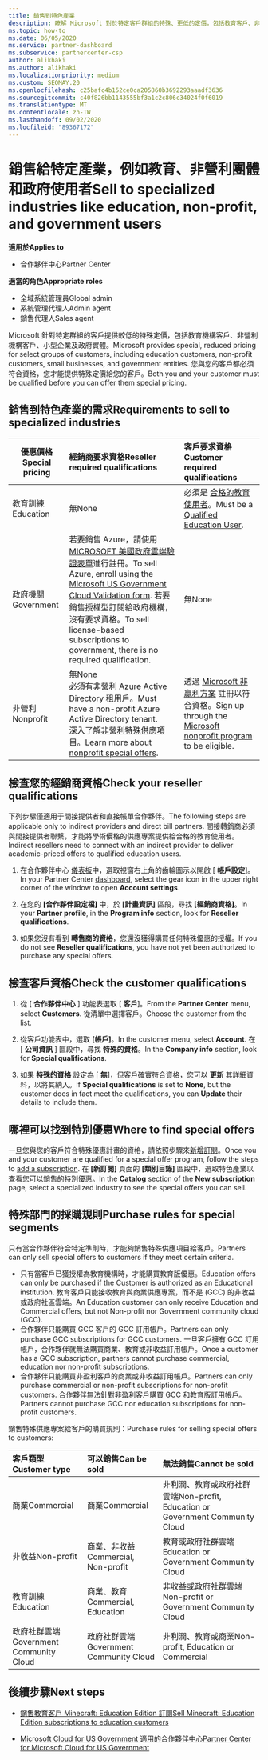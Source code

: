 ```yaml
---
title: 銷售到特色產業
description: 瞭解 Microsoft 對於特定客戶群組的特殊、更低的定價，包括教育客戶、非盈利客戶和政府使用者。
ms.topic: how-to
ms.date: 06/05/2020
ms.service: partner-dashboard
ms.subservice: partnercenter-csp
author: alikhaki
ms.author: alikhaki
ms.localizationpriority: medium
ms.custom: SEOMAY.20
ms.openlocfilehash: c25bafc4b152ce0ca205860b3692293aaadf3636
ms.sourcegitcommit: c40f826bb1143555bf3a1c2c806c34024f0f6019
ms.translationtype: MT
ms.contentlocale: zh-TW
ms.lasthandoff: 09/02/2020
ms.locfileid: "89367172"
---
```

# <a name="sell-to-specialized-industries-like-education-non-profit-and-government-users"></a><span data-ttu-id="7ec8e-103">銷售給特定產業，例如教育、非營利團體和政府使用者</span><span class="sxs-lookup"><span data-stu-id="7ec8e-103">Sell to specialized industries like education, non-profit, and government users</span></span>

<span data-ttu-id="7ec8e-104">**適用於**</span><span class="sxs-lookup"><span data-stu-id="7ec8e-104">**Applies to**</span></span>

- <span data-ttu-id="7ec8e-105">合作夥伴中心</span><span class="sxs-lookup"><span data-stu-id="7ec8e-105">Partner Center</span></span>

<span data-ttu-id="7ec8e-106">**適當的角色**</span><span class="sxs-lookup"><span data-stu-id="7ec8e-106">**Appropriate roles**</span></span>

- <span data-ttu-id="7ec8e-107">全域系統管理員</span><span class="sxs-lookup"><span data-stu-id="7ec8e-107">Global admin</span></span>
- <span data-ttu-id="7ec8e-108">系統管理代理人</span><span class="sxs-lookup"><span data-stu-id="7ec8e-108">Admin agent</span></span>
- <span data-ttu-id="7ec8e-109">銷售代理人</span><span class="sxs-lookup"><span data-stu-id="7ec8e-109">Sales agent</span></span>

<span data-ttu-id="7ec8e-110">Microsoft 針對特定群組的客戶提供較低的特殊定價，包括教育機構客戶、非營利機構客戶、小型企業及政府實體。</span><span class="sxs-lookup"><span data-stu-id="7ec8e-110">Microsoft provides special, reduced pricing for select groups of customers, including education customers, non-profit customers, small businesses, and government entities.</span></span> <span data-ttu-id="7ec8e-111">您與您的客戶都必須符合資格，您才能提供特殊定價給您的客戶。</span><span class="sxs-lookup"><span data-stu-id="7ec8e-111">Both you and your customer must be qualified before you can offer them special pricing.</span></span> 

## <a name="requirements-to-sell-to-specialized-industries"></a><span data-ttu-id="7ec8e-112">銷售到特色產業的需求</span><span class="sxs-lookup"><span data-stu-id="7ec8e-112">Requirements to sell to specialized industries</span></span>

|<span data-ttu-id="7ec8e-113">**優惠價格**</span><span class="sxs-lookup"><span data-stu-id="7ec8e-113">**Special pricing**</span></span>   |<span data-ttu-id="7ec8e-114">**經銷商要求資格**</span><span class="sxs-lookup"><span data-stu-id="7ec8e-114">**Reseller required qualifications**</span></span>   |<span data-ttu-id="7ec8e-115">**客戶要求資格**</span><span class="sxs-lookup"><span data-stu-id="7ec8e-115">**Customer required qualifications**</span></span>   |
|----------------------------|:---------------------------------|:------------------------------------------|
|<span data-ttu-id="7ec8e-116">教育訓練</span><span class="sxs-lookup"><span data-stu-id="7ec8e-116">Education</span></span>   |<span data-ttu-id="7ec8e-117">無</span><span class="sxs-lookup"><span data-stu-id="7ec8e-117">None</span></span>   | <span data-ttu-id="7ec8e-118">必須是 [合格的教育使用者](https://www.microsoftvolumelicensing.com/DocumentSearch.aspx?Mode=3&DocumentTypeId=7)。</span><span class="sxs-lookup"><span data-stu-id="7ec8e-118">Must be a [Qualified Education User](https://www.microsoftvolumelicensing.com/DocumentSearch.aspx?Mode=3&DocumentTypeId=7).</span></span>   |
|<span data-ttu-id="7ec8e-119">政府機關</span><span class="sxs-lookup"><span data-stu-id="7ec8e-119">Government</span></span>   |<span data-ttu-id="7ec8e-120">若要銷售 Azure，請使用 [MICROSOFT 美國政府雲端驗證表單](https://azuregov.microsoft.com/csp)進行註冊。</span><span class="sxs-lookup"><span data-stu-id="7ec8e-120">To sell Azure, enroll using the [Microsoft US Government Cloud Validation form](https://azuregov.microsoft.com/csp).</span></span> <span data-ttu-id="7ec8e-121">若要銷售授權型訂閱給政府機構，沒有要求資格。</span><span class="sxs-lookup"><span data-stu-id="7ec8e-121">To sell license-based subscriptions to government, there is no required qualification.</span></span>|   <span data-ttu-id="7ec8e-122">無</span><span class="sxs-lookup"><span data-stu-id="7ec8e-122">None</span></span>|
|<span data-ttu-id="7ec8e-123">非營利</span><span class="sxs-lookup"><span data-stu-id="7ec8e-123">Nonprofit</span></span>  |<span data-ttu-id="7ec8e-124">無</span><span class="sxs-lookup"><span data-stu-id="7ec8e-124">None</span></span><br/> <span data-ttu-id="7ec8e-125">必須有非營利 Azure Active Directory 租用戶。</span><span class="sxs-lookup"><span data-stu-id="7ec8e-125">Must have a non-profit Azure Active Directory tenant.</span></span><br/> <span data-ttu-id="7ec8e-126">深入了解[非營利特殊供應項目](https://assetsprod.microsoft.com/mpn/nonprofit-skus-in-csp-faq.pdf)。</span><span class="sxs-lookup"><span data-stu-id="7ec8e-126">Learn more about [nonprofit special offers](https://assetsprod.microsoft.com/mpn/nonprofit-skus-in-csp-faq.pdf).</span></span>   |<span data-ttu-id="7ec8e-127">透過 [Microsoft 非贏利方案](https://nonprofit.microsoft.com/#/register) 註冊以符合資格。</span><span class="sxs-lookup"><span data-stu-id="7ec8e-127">Sign up through the [Microsoft nonprofit program](https://nonprofit.microsoft.com/#/register) to be eligible.</span></span>   |

## <a name="check-your-reseller-qualifications"></a><span data-ttu-id="7ec8e-128">檢查您的經銷商資格</span><span class="sxs-lookup"><span data-stu-id="7ec8e-128">Check your reseller qualifications</span></span>

<span data-ttu-id="7ec8e-129">下列步驟僅適用于間接提供者和直接帳單合作夥伴。</span><span class="sxs-lookup"><span data-stu-id="7ec8e-129">The following steps are applicable only to indirect providers and direct bill partners.</span></span> <span data-ttu-id="7ec8e-130">間接轉銷商必須與間接提供者聯繫，才能將學術價格的供應專案提供給合格的教育使用者。</span><span class="sxs-lookup"><span data-stu-id="7ec8e-130">Indirect resellers need to connect with an indirect provider to deliver academic-priced offers to qualified education users.</span></span>

1. <span data-ttu-id="7ec8e-131">在合作夥伴中心 [儀表板](https://partner.microsoft.com/dashboard)中，選取視窗右上角的齒輪圖示以開啟 [ **帳戶設定**]。</span><span class="sxs-lookup"><span data-stu-id="7ec8e-131">In your Partner Center [dashboard](https://partner.microsoft.com/dashboard), select the gear icon in the upper right corner of the window to open **Account settings**.</span></span>

2. <span data-ttu-id="7ec8e-132">在您的 **\[合作夥伴設定檔\]** 中，於 **\[計畫資訊\]** 區段，尋找 **\[經銷商資格\]**。</span><span class="sxs-lookup"><span data-stu-id="7ec8e-132">In your **Partner profile**, in the **Program info** section, look for **Reseller qualifications**.</span></span>

3. <span data-ttu-id="7ec8e-133">如果您沒有看到 **轉售商的資格**，您還沒獲得購買任何特殊優惠的授權。</span><span class="sxs-lookup"><span data-stu-id="7ec8e-133">If you do not see **Reseller qualifications**, you have not yet been authorized to purchase any special offers.</span></span>

## <a name="check-the-customer-qualifications"></a><span data-ttu-id="7ec8e-134">檢查客戶資格</span><span class="sxs-lookup"><span data-stu-id="7ec8e-134">Check the customer qualifications</span></span>

1. <span data-ttu-id="7ec8e-135">從 [ **合作夥伴中心** ] 功能表選取 [ **客戶**]。</span><span class="sxs-lookup"><span data-stu-id="7ec8e-135">From the **Partner Center** menu, select **Customers**.</span></span> <span data-ttu-id="7ec8e-136">從清單中選擇客戶。</span><span class="sxs-lookup"><span data-stu-id="7ec8e-136">Choose the customer from the list.</span></span>

2. <span data-ttu-id="7ec8e-137">從客戶功能表中，選取 **\[帳戶\]**。</span><span class="sxs-lookup"><span data-stu-id="7ec8e-137">In the customer menu, select **Account**.</span></span> <span data-ttu-id="7ec8e-138">在 [ **公司資訊** ] 區段中，尋找 **特殊的資格**。</span><span class="sxs-lookup"><span data-stu-id="7ec8e-138">In the **Company info** section, look for **Special qualifications**.</span></span>

3. <span data-ttu-id="7ec8e-139">如果 **特殊的資格** 設定為 [ **無**]，但客戶確實符合資格，您可以 **更新** 其詳細資料，以將其納入。</span><span class="sxs-lookup"><span data-stu-id="7ec8e-139">If **Special qualifications** is set to **None**, but the customer does in fact meet the qualifications, you can **Update** their details to include them.</span></span>

## <a name="where-to-find-special-offers"></a><span data-ttu-id="7ec8e-140">哪裡可以找到特別優惠</span><span class="sxs-lookup"><span data-stu-id="7ec8e-140">Where to find special offers</span></span>

<span data-ttu-id="7ec8e-141">一旦您與您的客戶符合特殊優惠計畫的資格，請依照步驟來[新增訂閱](create-a-new-subscription.md)。</span><span class="sxs-lookup"><span data-stu-id="7ec8e-141">Once you and your customer are qualified for a special offer program, follow the steps to [add a subscription](create-a-new-subscription.md).</span></span> <span data-ttu-id="7ec8e-142">在 **\[新訂閱]** 頁面的 **\[類別目錄\]** 區段中，選取特色產業以查看您可以銷售的特別優惠。</span><span class="sxs-lookup"><span data-stu-id="7ec8e-142">In the **Catalog** section of the **New subscription** page, select a specialized industry to see the special offers you can sell.</span></span>

## <a name="purchase-rules-for-special-segments"></a><span data-ttu-id="7ec8e-143">特殊部門的採購規則</span><span class="sxs-lookup"><span data-stu-id="7ec8e-143">Purchase rules for special segments</span></span>

<span data-ttu-id="7ec8e-144">只有當合作夥伴符合特定準則時，才能夠銷售特殊供應項目給客戶。</span><span class="sxs-lookup"><span data-stu-id="7ec8e-144">Partners can only sell special offers to customers if they meet certain criteria.</span></span> 

- <span data-ttu-id="7ec8e-145">只有當客戶已獲授權為教育機構時，才能購買教育版優惠。</span><span class="sxs-lookup"><span data-stu-id="7ec8e-145">Education offers can only be purchased if the Customer is authorized as an Educational institution.</span></span> <span data-ttu-id="7ec8e-146">教育客戶只能接收教育與商業供應專案，而不是 (GCC) 的非收益或政府社區雲端。</span><span class="sxs-lookup"><span data-stu-id="7ec8e-146">An Education customer can only receive Education and Commercial offers, but not Non-profit nor Government community cloud (GCC).</span></span>
- <span data-ttu-id="7ec8e-147">合作夥伴只能購買 GCC 客戶的 GCC 訂用帳戶。</span><span class="sxs-lookup"><span data-stu-id="7ec8e-147">Partners can only purchase GCC subscriptions for GCC customers.</span></span> <span data-ttu-id="7ec8e-148">一旦客戶擁有 GCC 訂用帳戶，合作夥伴就無法購買商業、教育或非收益訂用帳戶。</span><span class="sxs-lookup"><span data-stu-id="7ec8e-148">Once a customer has a GCC subscription, partners cannot purchase commercial, education nor non-profit subscriptions.</span></span> 
- <span data-ttu-id="7ec8e-149">合作夥伴只能購買非盈利客戶的商業或非收益訂用帳戶。</span><span class="sxs-lookup"><span data-stu-id="7ec8e-149">Partners can only purchase commercial or non-profit subscriptions for non-profit customers.</span></span> <span data-ttu-id="7ec8e-150">合作夥伴無法針對非盈利客戶購買 GCC 和教育版訂用帳戶。</span><span class="sxs-lookup"><span data-stu-id="7ec8e-150">Partners cannot purchase GCC nor education subscriptions for non-profit customers.</span></span>

<span data-ttu-id="7ec8e-151">銷售特殊供應專案給客戶的購買規則：</span><span class="sxs-lookup"><span data-stu-id="7ec8e-151">Purchase rules for selling special offers to customers:</span></span>

|<span data-ttu-id="7ec8e-152">**客戶類型**</span><span class="sxs-lookup"><span data-stu-id="7ec8e-152">**Customer type**</span></span>   |<span data-ttu-id="7ec8e-153">**可以銷售**</span><span class="sxs-lookup"><span data-stu-id="7ec8e-153">**Can be sold**</span></span>   |<span data-ttu-id="7ec8e-154">**無法銷售**</span><span class="sxs-lookup"><span data-stu-id="7ec8e-154">**Cannot be sold**</span></span>   |
|:----------------------------|:---------------------------------|:------------------------------------------|
| <span data-ttu-id="7ec8e-155">商業</span><span class="sxs-lookup"><span data-stu-id="7ec8e-155">Commercial</span></span> |<span data-ttu-id="7ec8e-156">商業</span><span class="sxs-lookup"><span data-stu-id="7ec8e-156">Commercial</span></span> | <span data-ttu-id="7ec8e-157">非利潤、教育或政府社群雲端</span><span class="sxs-lookup"><span data-stu-id="7ec8e-157">Non-profit, Education or Government Community Cloud</span></span> |
| <span data-ttu-id="7ec8e-158">非收益</span><span class="sxs-lookup"><span data-stu-id="7ec8e-158">Non-profit</span></span> |<span data-ttu-id="7ec8e-159">商業、非收益</span><span class="sxs-lookup"><span data-stu-id="7ec8e-159">Commercial, Non-profit</span></span> | <span data-ttu-id="7ec8e-160">教育或政府社群雲端</span><span class="sxs-lookup"><span data-stu-id="7ec8e-160">Education or Government Community Cloud</span></span> |
| <span data-ttu-id="7ec8e-161">教育訓練</span><span class="sxs-lookup"><span data-stu-id="7ec8e-161">Education</span></span> |<span data-ttu-id="7ec8e-162">商業、教育</span><span class="sxs-lookup"><span data-stu-id="7ec8e-162">Commercial, Education</span></span> | <span data-ttu-id="7ec8e-163">非收益或政府社群雲端</span><span class="sxs-lookup"><span data-stu-id="7ec8e-163">Non-profit or Government Community Cloud</span></span> |
| <span data-ttu-id="7ec8e-164">政府社群雲端</span><span class="sxs-lookup"><span data-stu-id="7ec8e-164">Government Community Cloud</span></span> |<span data-ttu-id="7ec8e-165">政府社群雲端</span><span class="sxs-lookup"><span data-stu-id="7ec8e-165">Government Community Cloud</span></span> | <span data-ttu-id="7ec8e-166">非利潤、教育或商業</span><span class="sxs-lookup"><span data-stu-id="7ec8e-166">Non-profit, Education or Commercial</span></span> |

## <a name="next-steps"></a><span data-ttu-id="7ec8e-167">後續步驟</span><span class="sxs-lookup"><span data-stu-id="7ec8e-167">Next steps</span></span>

- [<span data-ttu-id="7ec8e-168">銷售教育客戶 Minecraft: Education Edition 訂閱</span><span class="sxs-lookup"><span data-stu-id="7ec8e-168">Sell Minecraft: Education Edition subscriptions to education customers</span></span>](minecraft-subscriptions.md)

- [<span data-ttu-id="7ec8e-169">Microsoft Cloud for US Government 適用的合作夥伴中心</span><span class="sxs-lookup"><span data-stu-id="7ec8e-169">Partner Center for Microsoft Cloud for US Government</span></span>](partner-center-for-microsoft-us-govt-cloud.md)
